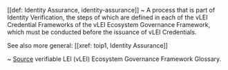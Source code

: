[[def: Identity Assurance, identity-assurance]]
~ A process that is part of Identity Verification, the steps of which are defined in each of the vLEI Credential Frameworks of the vLEI Ecosystem Governance Framework, which must be conducted before the issuance of vLEI Credentials.

See also more general: [[xref: toip1, Identity Assurance]]

~ [Source](https://www.gleif.org/vlei/introducing-the-vlei-ecosystem-governance-framework/2023-12-15_vlei-egf-v2.0-glossary_v1.3_final.pdf) verifiable LEI (vLEI) Ecosystem Governance Framework Glossary.